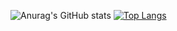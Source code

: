 ![Anurag's GitHub stats](https://github-readme-stats.vercel.app/api?username=dyegoe&show_icons=true&theme=transparent)
[![Top Langs](https://github-readme-stats.vercel.app/api/top-langs/?username=dyegoe)](https://github.com/anuraghazra/github-readme-stats)
